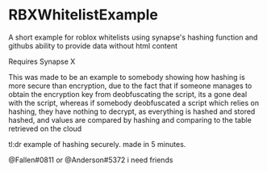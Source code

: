 # RBXWhitelistExample
A short example for roblox whitelists using synapse's hashing function and githubs ability to provide data without html content

Requires Synapse X 

This was made to be an example to somebody showing how hashing is more secure than encryption, due to the fact that if someone manages to obtain the encryption key from deobfuscating the script, its a gone deal with the script, whereas if somebody deobfuscated a script which relies on hashing, they have nothing to decrypt, as everything is hashed and stored hashed, and values are compared by hashing and comparing to the table retrieved on the cloud

tl:dr 
example of hashing securely. made in 5 minutes.

@Fallen#0811 or @Anderson#5372
i need friends
